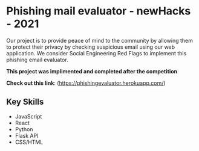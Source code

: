 # Phishing mail evaluator - newHacks - 2021

Our project is to provide peace of mind to the community by allowing them to protect their privacy by checking suspicious email using our web application. We consider Social Engineering Red Flags to implement this phishing email evaluator.

**This project was implimented and completed after the competition**

**Check out this link**: (https://phishingevaluator.herokuapp.com/)

## Key Skills

- JavaScript
- React
- Python
- Flask API
- CSS/HTML
